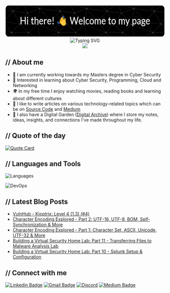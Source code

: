 <div align="center">
  <!-- Banner Image -->
  <!-- https://leviarista.github.io/github-profile-header-generator/ -->
  <img src="https://raw.githubusercontent.com/dvdmtw98/dvdmtw98/main/assets/github-header.png" width="600" height="100" alt="Banner Image">
</div>

<div align="center">
  <!-- Typewriter Introduction Image -->
  <!-- https://readme-typing-svg.demolab.com/demo/ -->
  <img src="https://readme-typing-svg.demolab.com?font=Fira+Code&weight=500&size=36&pause=1000&center=true&vCenter=true&width=700&height=70&lines=David+Varghese;Cyber+Security+Student" alt="Typing SVG" />
</div>

<div align="center">
  <!-- Page Vist Counter -->
  <!-- https://github.com/antonkomarev/github-profile-views-counter -->
  <img src="https://komarev.com/ghpvc/?username=dvdmtw98&style=flat-square">
</div>

## // About me

- 🏫 I am currently working towards my Masters degree in Cyber Security
- 🌱 Interested in learning about Cyber Security, Programming, Cloud and Networking
- 🌍 In my free time I enjoy watching movies, reading books and learning about different cultures
- 📝 I like to write articles on various technology-related topics which can be on [Source Code](https://blog.davidvarghese.dev) and [Medium](https://medium.com/@david-varghese)
- 📒 I also have a Digital Garden ([Digital Archive](https://notes.davidvarghese.dev)) where I store my notes, ideas, insights, and connections I've made throughout my life.

## // Quote of the day

<!-- https://github.com/PiyushSuthar/github-readme-quotes -->
<a href="https://github.com/piyushsuthar/github-readme-quotes">
  <img src="https://quotes-github-readme.vercel.app/api?type=horizontal&theme=dark" alt="Quote Card">
</a>

## // Languages and Tools

<!-- https://skillicons.dev/ -->
![Languages](https://skillicons.dev/icons?i=py,js,c,powershell,bash,docker,kubernetes,git,github)

![DevOps](https://skillicons.dev/icons?i=azure,vscode,obsidian,netlify,sqlite,postgres,ubuntu,kali,windows)

## // Latest Blog Posts

<!-- https://github.com/gautamkrishnar/blog-post-workflow -->
<!-- BLOG-POST-LIST:START -->
- [VulnHub - Kioptrix: Level 4 &lpar;1.3&rpar; &lpar;#4&rpar;](https://blog.davidvarghese.dev/posts/vulnhub-kioptrix-level-4/)
- [Character Encoding Explored - Part 2: UTF-16, UTF-8, BOM, Self-Synchronization &amp; More](https://blog.davidvarghese.dev/posts/character-encoding-part-2/)
- [Character Encoding Explored - Part 1: Character Set, ASCII, Unicode, UTF-32 &amp; More](https://blog.davidvarghese.dev/posts/character-encoding-part-1/)
- [Building a Virtual Security Home Lab: Part 11 - Transferring Files to Malware Analysis Lab](https://blog.davidvarghese.dev/posts/building-home-lab-part-11/)
- [Building a Virtual Security Home Lab: Part 10 - Splunk Setup &amp; Configuration](https://blog.davidvarghese.dev/posts/building-home-lab-part-10/)
<!-- BLOG-POST-LIST:END -->

## // Connect with me

<!-- https://shields.io/badges/static-badge -->
<!-- Format: https://img.shields.io/badge/text-color.svg?&style=for-the-badge&logo=logo&logoColor=color -->
[![Linkedin Badge](https://img.shields.io/badge/david--varghese-0077B5.svg?&style=for-the-badge&logo=linkedin&logoColor=white)](https://www.linkedin.com/in/david-varghese/)
[![Gmail Badge](https://img.shields.io/badge/dvdmtw99@gmail.com-c14438.svg?&style=for-the-badge&logo=gmail&logoColor=white)](mailto:dvdmtw99@gmail.com)
[![Discord](https://img.shields.io/badge/randomizer-7289da.svg?&style=for-the-badge&logo=discord&logoColor=white)](https://discordapp.com/users/757082677483536404)
[![Medium Badge](https://img.shields.io/badge/david--varghese-12100E.svg?&style=for-the-badge&logo=medium&logoColor=white)](https://medium.com/@david-varghese)

